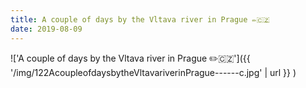 ```yaml
---
title: A couple of days by the Vltava river in Prague ✏️🇨🇿
date: 2019-08-09
---
```


!['A couple of days by the Vltava river in Prague ✏️🇨🇿']({{ '/img/122AcoupleofdaysbytheVltavariverinPrague------c.jpg' | url }} )
<br>
